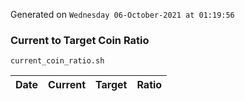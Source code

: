 Generated on `Wednesday 06-October-2021 at 01:19:56`

### Current to Target Coin Ratio
`current_coin_ratio.sh`

Date|Current|Target|Ratio
---|---|---|---
